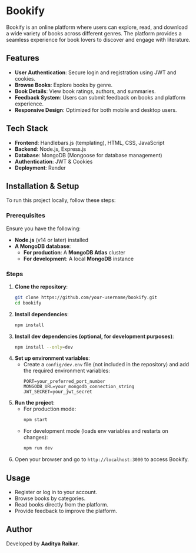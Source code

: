 # Bookify

Bookify is an online platform where users can explore, read, and download a wide variety of books across different genres. The platform provides a seamless experience for book lovers to discover and engage with literature.

## Features

- **User Authentication**: Secure login and registration using JWT and cookies.
- **Browse Books**: Explore books by genre.
- **Book Details**: View book ratings, authors, and summaries.
- **Feedback System**: Users can submit feedback on books and platform experience.
- **Responsive Design**: Optimized for both mobile and desktop users.

## Tech Stack

- **Frontend**: Handlebars.js (templating), HTML, CSS, JavaScript
- **Backend**: Node.js, Express.js
- **Database**: MongoDB (Mongoose for database management)
- **Authentication**: JWT & Cookies
- **Deployment**: Render

## Installation & Setup

To run this project locally, follow these steps:

### Prerequisites

Ensure you have the following:

- **Node.js** (v14 or later) installed
- **A MongoDB database**:
  - **For production**: A **MongoDB Atlas** cluster
  - **For development**: A local **MongoDB** instance

### Steps

1. **Clone the repository**:
   ```sh
   git clone https://github.com/your-username/bookify.git
   cd bookify
   ```
2. **Install dependencies**:
   ```sh
   npm install
   ```
3. **Install dev dependencies (optional, for development purposes)**:
   ```sh
   npm install --only=dev
   ```
4. **Set up environment variables**:
   - Create a `config/dev.env` file (not included in the repository) and add the required environment variables:
     ```
     PORT=your_preferred_port_number
     MONGODB_URL=your_mongodb_connection_string
     JWT_SECRET=your_jwt_secret
     ```
5. **Run the project**:
   - For production mode:
     ```sh
     npm start
     ```
   - For development mode (loads env variables and restarts on changes):
     ```sh
     npm run dev
     ```
6. Open your browser and go to `http://localhost:3000` to access Bookify.

## Usage

- Register or log in to your account.
- Browse books by categories.
- Read books directly from the platform.
- Provide feedback to improve the platform.

## Author

Developed by **Aaditya Raikar**.
